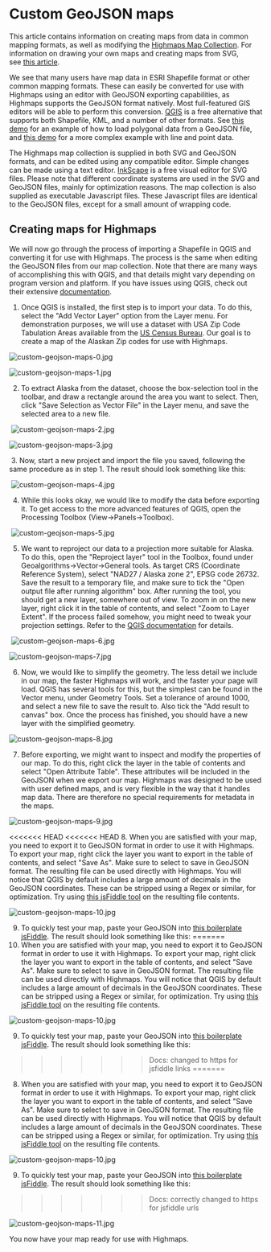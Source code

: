 Custom GeoJSON maps
===================

This article contains information on creating maps from data in common mapping formats, as well as modifying the [Highmaps Map Collection](https://code.highcharts.com/mapdata "Highmaps Map Collection"). For information on drawing your own maps and creating maps from SVG, see [this article](/docs/maps/custom-maps "Custom maps").

We see that many users have map data in ESRI Shapefile format or other common mapping formats. These can easily be converted for use with Highmaps using an editor with GeoJSON exporting capabilities, as Highmaps supports the GeoJSON format natively. Most full-featured GIS editors will be able to perform this conversion. [QGIS](https://qgis.org "QGIS") is a free alternative that supports both Shapefile, KML, and a number of other formats. See [this demo](maps/demo/geojson "GeoJSON demo") for an example of how to load polygonal data from a GeoJSON file, and [this demo](maps/demo/geojson-multiple-types "GeoJSON multiple types demo") for a more complex example with line and point data.

The Highmaps map collection is supplied in both SVG and GeoJSON formats, and can be edited using any compatible editor. Simple changes can be made using a text editor. [InkScape](https://inkscape.org "InkScape") is a free visual editor for SVG files. Please note that different coordinate systems are used in the SVG and GeoJSON files, mainly for optimization reasons. The map collection is also supplied as executable Javascript files. These Javascript files are identical to the GeoJSON files, except for a small amount of wrapping code.

Creating maps for Highmaps
--------------------------

We will now go through the process of importing a Shapefile in QGIS and converting it for use with Highmaps. The process is the same when editing the GeoJSON files from our map collection. Note that there are many ways of accomplishing this with QGIS, and that details might vary depending on program version and platform. If you have issues using QGIS, check out their extensive [documentation](https://qgis.org/en/docs/index.html "QGIS Documentation").

1. Once QGIS is installed, the first step is to import your data. To do this, select the "Add Vector Layer" option from the Layer menu. For demonstration purposes, we will use a dataset with USA Zip Code Tabulation Areas available from the [US Census Bureau](http://www.census.gov/cgi-bin/geo/shapefiles2012/main "Zip Code Tabulation Areas"). Our goal is to create a map of the Alaskan Zip codes for use with Highmaps.

![custom-geojson-maps-0.jpg](custom-geojson-maps-0.jpg)

![custom-geojson-maps-1.jpg](custom-geojson-maps-1.jpg)

2. To extract Alaska from the dataset, choose the box-selection tool in the toolbar, and draw a rectangle around the area you want to select. Then, click "Save Selection as Vector File" in the Layer menu, and save the selected area to a new file.

 ![custom-geojson-maps-2.jpg](custom-geojson-maps-2.jpg)

![custom-geojson-maps-3.jpg](custom-geojson-maps-3.jpg)

 3. Now, start a new project and import the file you saved, following the same procedure as in step 1. The result should look something like this:

 ![custom-geojson-maps-4.jpg](custom-geojson-maps-4.jpg)

4. While this looks okay, we would like to modify the data before exporting it. To get access to the more advanced features of QGIS, open the Processing Toolbox (View->Panels->Toolbox).

 ![custom-geojson-maps-5.jpg](custom-geojson-maps-5.jpg)

5. We want to reproject our data to a projection more suitable for Alaska. To do this, open the "Reproject layer" tool in the Toolbox, found under Geoalgorithms->Vector->General tools. As target CRS (Coordinate Reference System), select "NAD27 / Alaska zone 2", EPSG code 26732. Save the result to a temporary file, and make sure to tick the "Open output file after running algorithm" box. After running the tool, you should get a new layer, somewhere out of view. To zoom in on the new layer, right click it in the table of contents, and select "Zoom to Layer Extent". If the process failed somehow, you might need to tweak your projection settings. Refer to the [QGIS documentation](https://docs.qgis.org/3.4/en/docs/user_manual/working_with_projections/working_with_projections.html "Working with projections") for details. 

 ![custom-geojson-maps-6.jpg](custom-geojson-maps-6.jpg)

![custom-geojson-maps-7.jpg](custom-geojson-maps-7.jpg)

6. Now, we would like to simplify the geometry. The less detail we include in our map, the faster Highmaps will work, and the faster your page will load. QGIS has several tools for this, but the simplest can be found in the Vector menu, under Geometry Tools. Set a tolerance of around 1000, and select a new file to save the result to. Also tick the "Add result to canvas" box. Once the process has finished, you should have a new layer with the simplified geometry.

![custom-geojson-maps-8.jpg](custom-geojson-maps-8.jpg)

7. Before exporting, we might want to inspect and modify the properties of our map. To do this, right click the layer in the table of contents and select "Open Attribute Table". These attributes will be included in the GeoJSON when we export our map. Highmaps was designed to be used with user defined maps, and is very flexible in the way that it handles map data. There are therefore no special requirements for metadata in the maps. 

![custom-geojson-maps-9.jpg](custom-geojson-maps-9.jpg)

<<<<<<< HEAD
<<<<<<< HEAD
8. When you are satisfied with your map, you need to export it to GeoJSON format in order to use it with Highmaps. To export your map, right click the layer you want to export in the table of contents, and select "Save As". Make sure to select to save in GeoJSON format. The resulting file can be used directly with Highmaps. You will notice that QGIS by default includes a large amount of decimals in the GeoJSON coordinates. These can be stripped using a Regex or similar, for optimization. Try using [this jsFiddle tool](https://jsfiddle.net/highcharts/92oymdb7/ "jsFiddle tool") on the resulting file contents.

![custom-geojson-maps-10.jpg](custom-geojson-maps-10.jpg)

9. To quickly test your map, paste your GeoJSON into [this boilerplate jsFiddle](https://jsfiddle.net/highcharts/xbzxfx2L "GeoJSON maps boilerplate"). The result should look something like this:
=======
8. When you are satisfied with your map, you need to export it to GeoJSON format in order to use it with Highmaps. To export your map, right click the layer you want to export in the table of contents, and select "Save As". Make sure to select to save in GeoJSON format. The resulting file can be used directly with Highmaps. You will notice that QGIS by default includes a large amount of decimals in the GeoJSON coordinates. These can be stripped using a Regex or similar, for optimization. Try using [this jsFiddle tool](https://jsfiddlefiddle.net/highcharts/92oymdb7/ "jsFiddle tool") on the resulting file contents.

![custom-geojson-maps-10.jpg](custom-geojson-maps-10.jpg)

9. To quickly test your map, paste your GeoJSON into [this boilerplate jsFiddle](https://jsfiddlefiddle.net/highcharts/xbzxfx2L "GeoJSON maps boilerplate"). The result should look something like this:
>>>>>>> Docs: changed to https for jsfiddle links
=======
8. When you are satisfied with your map, you need to export it to GeoJSON format in order to use it with Highmaps. To export your map, right click the layer you want to export in the table of contents, and select "Save As". Make sure to select to save in GeoJSON format. The resulting file can be used directly with Highmaps. You will notice that QGIS by default includes a large amount of decimals in the GeoJSON coordinates. These can be stripped using a Regex or similar, for optimization. Try using [this jsFiddle tool](https://jsfiddle.net/highcharts/92oymdb7/ "jsFiddle tool") on the resulting file contents.

![custom-geojson-maps-10.jpg](custom-geojson-maps-10.jpg)

9. To quickly test your map, paste your GeoJSON into [this boilerplate jsFiddle](https://jsfiddle.net/highcharts/xbzxfx2L "GeoJSON maps boilerplate"). The result should look something like this:
>>>>>>> Docs: correctly changed to https for jsfiddle urls

![custom-geojson-maps-11.jpg](custom-geojson-maps-11.jpg)

You now have your map ready for use with Highmaps.